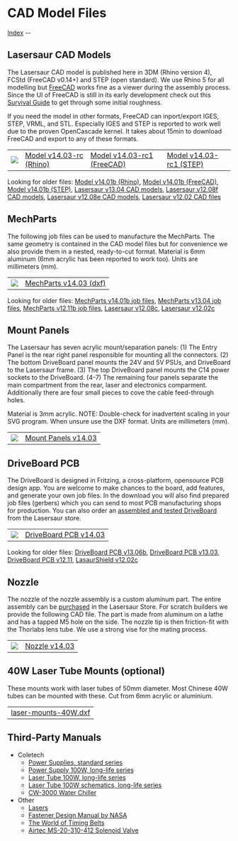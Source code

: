 CAD Model Files
=====================

[Index](index.md) -- 


Lasersaur CAD Models
-------------------

The Lasersaur CAD model is published here in 3DM (Rhino version 4), FCStd (FreeCAD v0.14+) and STEP (open standard). We use Rhino 5 for all modelling but [FreeCAD](http://freecadweb.org/) works fine as a viewer during the assembly process. Since the UI of FreeCAD is still in its early development check out this [Survival Guide](freecad_guide.md) to get through some initial roughness.

If you need the model in other formats, FreeCAD can inport/export IGES, STEP, VRML, and STL. Especially IGES and STEP is reported to work well due to the proven OpenCascade kernel. It takes about 15min to download FreeCAD and export to any of these formats.

<table>
<tr><td>
<img src="http://farm9.staticflickr.com/8142/7139599325_1b7036b97e_m.jpg">
</td><td>
<a href="http://file.lasersaur.com/model/model-lasersaur-v14.03-rc1.3dm">Model v14.03-rc (Rhino)</a>
</td><td>
<a href="http://file.lasersaur.com/model/model-lasersaur-v14.03-rc1.FCStd">Model v14.03-rc1 (FreeCAD)</a>
</td><td>
<a href="http://file.lasersaur.com/model/model-lasersaur-v14.03-rc1-step.zip">Model v14.03-rc1 (STEP)</a>
</td></tr>
</table>


Looking for older files:
<a href="http://file.lasersaur.com/model/model-lasersaur-v14.01b.3dm">Model v14.01b (Rhino)</a>, 
<a href="http://file.lasersaur.com/model/model-lasersaur-v14.01b.FCStd">Model v14.01b (FreeCAD)</a>, 
<a href="http://file.lasersaur.com/model/model-lasersaur-v14.01b-step.zip">Model v14.01b (STEP)</a>, 
<a href="http://file.lasersaur.com/model/model-lasersaur-v13.04.zip">Lasersaur v13.04 CAD models</a>, 
<a href="http://dl.dropbox.com/u/9430160/lasersaur/model-lasersaur-v1208f.zip">Lasersaur v12.08f CAD models</a>, 
<a href="http://dl.dropbox.com/u/9430160/lasersaur/model-lasersaur-v12.08e.zip">Lasersaur v12.08e CAD models</a>, 
<a href="http://dl.dropbox.com/u/9430160/lasersaur/model-lasersaur-v12.02.zip">Lasersaur v12.02 CAD files</a>



MechParts
-------------------------------

The following job files can be used to manufacture the MechParts. The same geometry is contained in the CAD model files but for convenience we also provide them in a nested, ready-to-cut format. Material is 6mm aluminum (6mm acrylic has been reported to work too). Units are millimeters (mm).

<table>
<tr><td>
<img src="http://farm4.staticflickr.com/3677/12558566005_2402debb95_m.jpg">
</td><td>
<a href="http://file.lasersaur.com/job-files/MechParts-v14.03.dxf">MechParts v14.03 (dxf)</a>
</td>
</tr>
</table>

Looking for older files: 
<a href="http://file.lasersaur.com/job-files/MechParts-v14.01.dxf">MechParts v14.01b job files</a>, 
<a href="http://dl.dropbox.com/u/9430160/lasersaur/job-MechParts-v13.04.zip">MechParts v13.04 job files</a>, 
<a href="http://dl.dropbox.com/u/9430160/lasersaur/job-MechParts-v12.11b.zip">MechParts v12.11b job files</a>, 
<a href="http://dl.dropbox.com/u/9430160/lasersaur/job-lasersaur-parts-v12.08c.zip">Lasersaur v12.08c</a>, 
<a href="http://dl.dropbox.com/u/9430160/lasersaur/job-lasersaur-parts-v12.02c.zip">Lasersaur v12.02c</a>



Mount Panels
-------------------------------
The Lasersaur has seven acrylic mount/separation panels: (1) The Entry Panel is the rear right panel responsible for mounting all the connectors. (2) The bottom DriveBoard panel mounts the 24V and 5V PSUs, and DriveBoard to the Lasersaur frame. (3) The top DriveBoard panel mounts the C14 power sockets to the DriveBoard. (4-7) The remaining four panels separate the main compartment from the rear, laser and electronics comparment. Additionally there are four small pieces to cove the cable feed-through holes.

Material is 3mm acrylic. NOTE: Double-check for inadvertent scaling in your SVG program. When unsure use the DXF format. Units are millimeters (mm).

<table>
<tr><td>
<img src="http://farm8.staticflickr.com/7397/13187502993_3b75dce6af_m.jpg">
</td><td>
<a href="http://file.lasersaur.com/job-files/job-mount-panels-v14.03.zip">Mount Panels v14.03</a>
</td>
</tr>
</table>



DriveBoard PCB
-------------------------

The DriveBoard is designed in Fritzing, a cross-platform, opensource PCB design app. You are welcome to make chances to the board, add features, and generate your own job files. In the download you will also find prepared job files (gerbers) which you can send to most PCB manufacturing shops for production. You can also order an <a href="http://store.lasersaur.com/index.php?route=product/product&path=59&product_id=51">assembled and tested DriveBoard</a> from the Lasersaur store.

<table>
<tr><td>
<img src="https://farm4.staticflickr.com/3842/14659091918_394f927860_n.jpg">
</td><td>
<a href="http://file.lasersaur.com/driveboard/DriveBoard-v14.03.zip" class="il">DriveBoard PCB v14.03</a>
</td>
</tr>
</table>

Looking for older files:
<a href="http://dl.dropbox.com/u/9430160/lasersaur/DriveBoard-v13.06b.zip" class="il">DriveBoard PCB v13.06b</a>, 
<a href="http://dl.dropbox.com/u/9430160/lasersaur/DriveBoard-v13.03.zip" class="il">DriveBoard PCB v13.03</a>,
<a href="http://dl.dropbox.com/u/9430160/lasersaur/DriveBoard-v12.11.zip" class="il">DriveBoard PCB v12.11</a>, 
<a href="https://github.com/stefanix/LasaurShield/zipball/v12.02c" class="il">LasaurShield v12.02c</a>



Nozzle
-------

The nozzle of the nozzle assembly is a custom aluminum part. The entire assembly can be <a href="http://store.lasersaur.com/index.php?route=product/product&path=59&product_id=59">purchased</a> in the Lasersaur Store. For scratch builders we provide the following CAD file. The part is made from aluminum on a lathe and has a tapped M5 hole on the side. The nozzle tip is then friction-fit with the Thorlabs lens tube. We use a strong vise for the mating process.

<table>
<tr><td>
<img src="https://farm4.staticflickr.com/3896/14842337551_772c50b6ea_m.jpg">
</td><td>
<a href="http://file.lasersaur.com/job-files/job-nozzle-14.03.dxf" class="il">Nozzle v14.03</a>
</td>
</tr>
</table>



40W Laser Tube Mounts (optional)
--------------------------------

These mounts work with laser tubes of 50mm diameter. Most Chinese 40W tubes can be mounted with these. Cut from 6mm acrylic or aluminium.

<table>
<tr><td>
<a href="http://file.lasersaur.com/job-files/laser-mounts-40W.dxf">laser-mounts-40W.dxf</a>
</td>
</tr>
</table>



Third-Party Manuals
-------------------

- Coletech
  - [Power Supplies, standard series](http://dl.dropbox.com/u/9430160/lasersaur/coletech-power-supplies.pdf)
  - [Power Supply 100W, long-life series](http://dl.dropbox.com/u/9430160/lasersaur/coletech-power-supply-100W.pdf)
  - [Laser Tube 100W, long-life series](http://dl.dropbox.com/u/9430160/lasersaur/coletech-laser-100W.pdf)
  - [Laser Tube 100W schematics, long-life series](http://dl.dropbox.com/u/9430160/lasersaur/coletech-laser-schematic-100W.pdf)
  - [CW-3000 Water Chiller](http://dl.dropbox.com/u/9430160/lasersaur/cw-3000.pdf)
- Other
  - [Lasers](http://file.lasersaur.com/docs-thirdparty/Lasers.pdf)
  - [Fastener Design Manual by NASA](http://file.lasersaur.com/docs-thirdparty/Fastener_Design_Manual.pdf)
  - [The World of Timing Belts](http://file.lasersaur.com/docs-thirdparty/The_World_of_Timing_Belts.pdf)
  - [Airtec MS-20-310-412 Solenoid Valve](http://dl.dropbox.com/u/9430160/lasersaur/airtec-MS-20.pdf)

